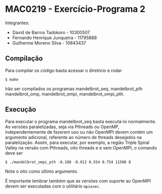 # MAC0219 - Exercício-Programa 2

Integrantes:
* David de Barros Tadokoro         - 10300507  
* Fernando Henrique Junqueira      - 11795888 
* Guilherme Moreno Silva           - 10843437  


## Compilação
Para compilar os código basta acessar o diretório e rodar
```
$ make
```
Irão ser compilados os programas mandelbrot_seq, mandelbrot_pth
mandelbrot_omp, mandelbrot_ompi, mandelbrot_ompi_pth.

## Execução
Para executar o programa mandelbrot_seq basta executá-lo
normalmente. As versões paralelizadas, seja via Pthreads ou OpenMP,
independentemente de fazerem uso ou não OpenMPI devem contém um
argumento adicional, referente ao número de threads desejados na
paralelização. Assim, para executar, por exemplo, a região Triple
Spiral Valley na versão com Pthreads, oito threads e e sem OpenMPI,
o comando deve ser
```
$ ./mandelbrot_ompi_pth -0.188 -0.012 0.554 0.754 11500 8
```
Note o oito como último argumento.

É importante lembrar também que as versões com suporte ao OpenMPI
devem ser executadas com o utilitário `mpiexec`.
